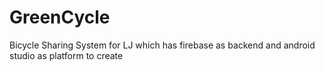 # GreenCycle
Bicycle Sharing System for LJ which has firebase as backend and android studio as platform to create
